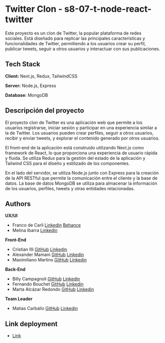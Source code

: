 # Twitter Clon - s8-07-t-node-react-twitter

Este proyecto es un clon de Twitter, la popular plataforma de redes sociales. Está diseñado para replicar las principales características y funcionalidades de Twitter, permitiendo a los usuarios crear su perfil, publicar tweets, seguir a otros usuarios y interactuar con sus publicaciones.


## Tech Stack

**Client:** Next.js, Redux, TailwindCSS

**Server:** Node.js, Express

**Database:** MongoDB

## Descripción del proyecto

El proyecto clon de Twitter es una aplicación web que permite a los usuarios registrarse, iniciar sesión y participar en una experiencia similar a la de Twitter. Los usuarios pueden crear perfiles, seguir a otros usuarios, recibir y enviar tweets, y explorar el contenido generado por otros usuarios.

El front-end de la aplicación está construido utilizando Next.js como framework de React, lo que proporciona una experiencia de usuario rápida y fluida. Se utiliza Redux para la gestión del estado de la aplicación y Tailwind CSS para el diseño y estilizado de los componentes.

En el lado del servidor, se utiliza Node.js junto con Express para la creación de la API RESTful que permite la comunicación entre el cliente y la base de datos. La base de datos MongoDB se utiliza para almacenar la información de los usuarios, perfiles, tweets y otras entidades relacionadas.

## Authors

**UX/UI**
- Franco de Carli [Linkedin](https://www.linkedin.com/in/francoandres-decarli/) [Behance](https://www.behance.net/francodecarli)
- Melina Ibarra [Linkedin]()

**Front-End**
- Cristian Illi [GitHub](https://github.com/illiCristian) [Linkedin](https://www.linkedin.com/in/cristian-illi/)
- Alexander Mamani [GitHub](https://github.com/alexqs96) [Linkedin](https://www.linkedin.com/in/alexander-mamani/)
- Maximiliano Martins [GitHub](https://github.com/MaxiiMartins) [Linkedin](https://www.linkedin.com/in/maxiimartins/)

**Back-End**
- Billy Campagnoli [GitHub](https://github.com/Bfix40) [Linkedin](https://www.linkedin.com/in/billy-campagnoli-221621223/)
- Fernando Bouchet [GitHub](https://github.com/fernandobouchet) [Linkedin](https://www.linkedin.com/in/fernandobouchet/)
- Marta Alcázar Redondo [GitHub](https://www.github.com/martaalcazarr) [Linkedin](https://www.linkedin.com/in/marta-alc%C3%A1zar-redondo/) 

**Team Leader**
- Matias Carballo [GitHub]() [Linkedin](https://www.linkedin.com/in/matias-es-carballo/)

## Link deployment

 - [Link](https://twitter-nocountry-production.up.railway.app/home)





